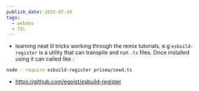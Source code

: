 ```yaml
---
publish_date: 2022-07-18
tags:
  - webdev
  - TIL
---
```

- learning neat lil tricks working through the remix tutorials. e.g `esbuild-register` is a utility that can transpile and run `.ts` files. Once installed using it can called like :

```bash
node --require esbuild-register prisma/seed.ts
```

- https://github.com/egoist/esbuild-register

